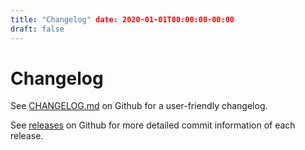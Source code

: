 ```yaml
---
title: "Changelog" date: 2020-01-01T00:00:00-00:00
draft: false
---
```

# Changelog

See [CHANGELOG.md](https://github.com/miguelmota/cointop/blob/master/CHANGELOG.md) on Github for a user-friendly changelog.

See [releases](https://github.com/miguelmota/cointop/releases) on Github for more detailed commit information of each release.

